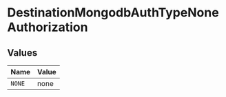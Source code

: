 # DestinationMongodbAuthTypeNoneAuthorization


## Values

| Name   | Value  |
| ------ | ------ |
| `NONE` | none   |